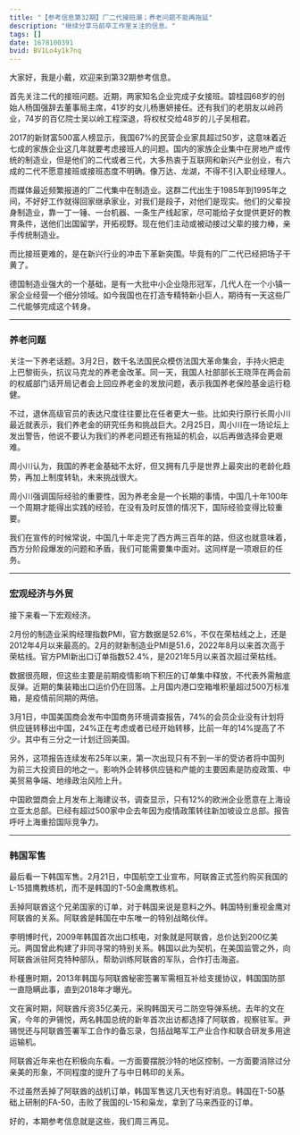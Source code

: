 ```yaml
---
title: "【参考信息第32期】厂二代接班潮；养老问题不能再拖延"
description: "继续分享马前卒工作室关注的信息。"
tags: []
date: 1678100391
bvid: BV1Lo4y1k7nq
---
```

大家好，我是小戴，欢迎来到第32期参考信息。

首先关注二代的接班问题。近期，两家知名企业完成子女接班。碧桂园68岁的创始人杨国强辞去董事局主席，41岁的女儿杨惠妍接任。还有我们的老朋友以岭药业，74岁的百亿院士吴以岭工程深退，将权杖交给48岁的儿子吴相君。

2017的新财富500富人榜显示，我国67%的民营企业家具超过50岁，这意味着近七成的家族企业这几年就要考虑接班人的问题。国内的家族企业集中在房地产或传统的制造业，但是他们的二代或者三代，大多热衷于互联网和新兴产业创业，有六成的二代不愿意接班或接班态度不明确。像万达、龙湖，不得不引入职业经理人。

而媒体最近频繁报道的厂二代集中在制造业。这群二代出生于1985年到1995年之间，不好好工作就得回家继承家业，对我们是段子，对他们是现实。他们的父辈投身制造业，靠一丁一锤、一台机器、一条生产线起家，尽可能给子女提供更好的教育条件，送他们出国留学，开拓视野。现在他们主动或被动接过父辈的接力棒，亲手传统制造业。

而比接班更难的，是在新兴行业的冲击下革新突围。毕竟有的厂二代已经把场子干黄了。

德国制造业强大的一个基础，是有一大批中小企业隐形冠军，几代人在一个小镇一家企业经营一个细分领域。如今我国也在打造专精特新小巨人，期待有一天这些厂二代能够完成这个转身。

---

### 养老问题

关注一下养老话题。3月2日，数千名法国民众模仿法国大革命集会，手持火把走上巴黎街头，抗议马克龙的养老金改革。同一天，我国人社部部长王晓萍在两会前的权威部门话开局记者会上回应养老金的发放问题，表示我国养老保险基金运行稳健。

不过，退休高级官员的表达尺度往往要比在任者更大一些。比如央行原行长周小川最近就表示，我们养老金的研究任务和挑战巨大。2月25日，周小川在一场论坛上发出警告，他说不要认为我们的养老问题还有拖延的机会，以后再做选择会更艰难。

周小川认为，我国的养老金基础不太好，但又拥有几乎是世界上最突出的老龄化趋势，再加上制度转轨，未来挑战很大。

周小川强调国际经验的重要性，因为养老金是一个长期的事情，中国几十年100年一个周期才能得出实践的经验，在没有及时反馈的情况下，国际经验变得比较重要。

我们在宣传的时候常说，中国几十年走完了西方两三百年的路，但这也就意味着，西方分阶段爆发的问题和矛盾，我们可能需要集中面对。这同样是一项艰巨的任务。

---

### 宏观经济与外贸

接下来看一下宏观经济。

2月份的制造业采购经理指数PMI，官方数据是52.6%，不仅在荣枯线之上，还是2012年4月以来最高的。2月的财新制造业PMI是51.6，2022年8月以来首次高于荣枯线。官方PMI新出口订单指数52.4%，是2021年5月以来首次超过荣枯线。

数据很亮眼，但这些主要是前期疫情影响下积压的订单集中释放，不代表外需触底反弹。近期的集装箱出口运价仍在回落。上月国内港口空箱堆积量超过500万标准箱，是疫情前同期的两倍。

3月1日，中国美国商会发布中国商务环境调查报告，74%的会员企业没有计划将供应链转移出中国，24%正在考虑或者已经开始转移，比前一年的14%提高了不少。其中有三分之一计划迁回美国。

另外，这项报告连续发布25年以来，第一次出现只有不到一半的受访者将中国列为前三大投资目的地之一。影响外企转移供应链和产能的主要因素是防疫政策、中美贸易争端、地缘政治风险上升。

中国欧盟商会上月发布上海建议书，调查显示，只有12%的欧洲企业愿意在上海设立亚太总部。已经有超过500家中企去年因为疫情政策转往新加坡设立总部。报告呼吁上海重拾国际竞争力。

---

### 韩国军售

最后看一下韩国军售。2月21日，中国航空工业宣布，阿联酋正式签约购买我国的L-15猎鹰教练机，而不是韩国的T-50金鹰教练机。

丢掉阿联酋这个兄弟国家的订单，对于韩国来说是意料之外。韩国特别重视金鹰对阿联酋的关系。阿联酋是韩国在中东唯一的特别战略伙伴。

李明博时代，2009年韩国首次出口核电，对象就是阿联酋，总价达到200亿美元。两国曾此构建了非同寻常的特别关系。韩国以此为契机，在美国监管之外，向阿联酋派驻阿克特种部队，帮助训练阿联酋的军队，合作打击海盗。

朴槿惠时期，2013年韩国与阿联酋秘密签署军需相互补给支援协议，韩国国防部一直隐瞒此事，直到2018年才曝光。

文在寅时期，阿联酋斥资35亿美元，采购韩国天弓二防空导弹系统。去年的文在寅，今年的尹锡悦，两名韩国总统的新年首次出访都选择了阿联酋，视察驻军。尹锡悦还与阿联酋签署军工合作的备忘录，包括战略军工产业合作和联合研发多用途运输机。

阿联酋近年来也在积极向东看。一方面要摆脱沙特的地区控制，一方面要消除过分亲美的形象，不同程度的提升了与中日韩印的关系。

不过虽然丢掉了阿联酋的战机订单，韩国军售这几天也有好消息。韩国在T-50基础上研制的FA-50，击败了我国的L-15和枭龙，拿到了马来西亚的订单。

好的，本期参考信息就是这些，我们周三再见。

